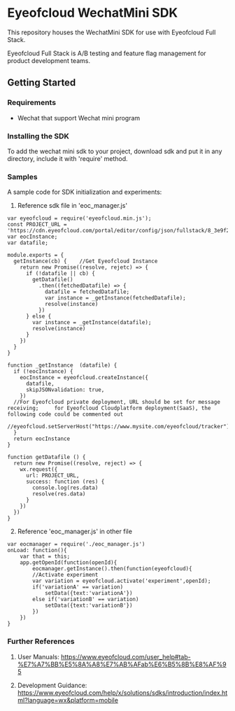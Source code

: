 # Eyeofcloud WechatMini SDK

This repository houses the WechatMini SDK for use with Eyeofcloud Full Stack.

Eyeofcloud Full Stack is A/B testing and feature flag management for product development teams.


## Getting Started


### Requirements
*  Wechat that support Wechat mini program


### Installing the SDK
To add the wechat mini sdk to your project, download sdk and put it in any directory, include it with 'require' method.



### Samples
A sample code for SDK initialization and experiments:

1. Reference sdk file in 'eoc_manager.js'
```
var eyeofcloud = require('eyeofcloud.min.js');
const PROJECT_URL = 'https://cdn.eyeofcloud.com/portal/editor/config/json/fullstack/8_3e9f2898e924f4961afb27b57ee7da08.json'
var eocInstance;
var datafile;

module.exports = {  
  getInstance(cb) {    //Get Eyeofcloud Instance
    return new Promise((resolve, rejetc) => {
      if (!datafile || cb) {
        getDatafile()
          .then((fetchedDatafile) => {
            datafile = fetchedDatafile;
            var instance = _getInstance(fetchedDatafile);
            resolve(instance)
          })
      } else {
        var instance = _getInstance(datafile);
        resolve(instance)
      }
    })
  }
}

function _getInstance  (datafile) {
  if (!eocInstance) {
    eocInstance = eyeofcloud.createInstance({
      datafile,
      skipJSONvalidation: true,
    })
  //For Eyeofcloud private deployment, URL should be set for message receiving;     for Eyeofcloud Cloudplatform deployment(SaaS), the following code could be commented out
  //eyeofcloud.setServerHost("https://www.mysite.com/eyeofcloud/tracker");
  }
  return eocInstance
}

function getDatafile () {
  return new Promise((resolve, reject) => {
    wx.request({
      url: PROJECT_URL,
      success: function (res) {
        console.log(res.data)
        resolve(res.data)
      }
    })
  })
}
```

2. Reference 'eoc_manager.js' in other file
```
var eocmanager = require('./eoc_manager.js')
onLoad: function(){
	var that = this;
	app.getOpenId(function(openId){
		eocmanager.getInstance().then(function(eyeofcloud){		
		//Activate experiment
		var variation = eyeofcloud.activate('experiment',openId);
		if('variationA' == variation)
			setData({text:'variationA'})
		else if('variationB' == variation)
			setData({text:'variationB'})
		})
	})
}
```

### Further References

1. User Manuals: 
https://www.eyeofcloud.com/user_help#tab-%E7%A7%BB%E5%8A%A8%E7%AB%AFab%E6%B5%8B%E8%AF%95

2. Development Guidance: 
https://www.eyeofcloud.com/help/x/solutions/sdks/introduction/index.html?language=wx&platform=mobile



